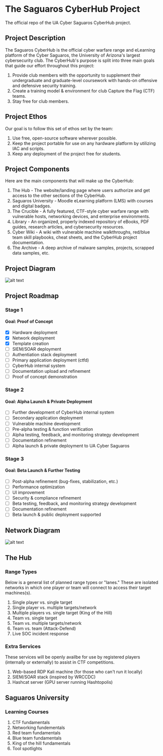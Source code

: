 # The Saguaros CyberHub Project

The official repo of the UA Cyber Saguaros CyberHub project.

## Project Description

The Saguaros CyberHub is the official cyber warfare range and eLearning platform of the Cyber Saguaros, the University of Arizona's largest cybersecurity club. The CyberHub's purpose is split into three main goals that guide our effort throughout this project:
1. Provide club members with the opportunity to supplement their undergraduate and graduate-level coursework with hands-on offensive and defensive security training.
2. Create a training model & environment for club Capture the Flag (CTF) teams.
3. Stay free for club members.

## Project Ethos

Our goal is to follow this set of ethos set by the team:
1. Use free, open-source software wherever possible.
2. Keep the project portable for use on any hardware platform by utilizing IAC and scripts.
3. Keep any deployment of the project free for students.

## Project Components

Here are the main components that will make up the CyberHub:
1. The Hub - The website/landing page where users authorize and get access to the other sections of the CyberHub.
2. Saguaros University - Moodle eLearning platform (LMS) with courses and digital badges.
3. The Crucible - A fully featured, CTF-style cyber warfare range with vulnerable hosts, networking devices, and enterprise environments. 
4. Library - An organized, properly indexed repository of eBooks, PDF guides, research articles, and cybersecurity resources.
5. Cyber Wiki - A wiki with vulnerable machine walkthroughs, red/blue team skill playbooks, cheat sheets, and the CyberHub project documentation.
6. The Archive - A deep archive of malware samples, projects, scrapped data samples, etc.

## Project Diagram

![alt text](https://github.com/echumley/CyberHub-Project/blob/15e9d9d7a948f42f647a059a963ff6719399bc96/CyberHub.png)

## Project Roadmap

### Stage 1

#### Goal: Proof of Concept
- [x] Hardware deployment
- [x] Network deployment
- [x] Template creation
- [ ] SIEM/SOAR deployment
- [ ] Authentiation stack deployment
- [ ] Primary application deployment (ctfd)
- [ ] CyberHub internal system
- [ ] Documentation upload and refinement
- [ ] Proof of concept demonstration

### Stage 2

#### Goal: Alpha Launch & Private Deployment

- [ ] Further development of CyberHub internal system
- [ ] Secondary application deployment
- [ ] Vulnerable machine development
- [ ] Pre-alpha testing & function verification
- [ ] Alpha testing, feedback, and monitoring strategy development
- [ ] Documentation refinement
- [ ] Alpha launch & private deployment to UA Cyber Saguaros

### Stage 3

#### Goal: Beta Launch & Further Testing

- [ ] Post-alpha refinement (bug-fixes, stabilization, etc.)
- [ ] Performance optimization
- [ ] UI improvement
- [ ] Security & compliance refinement
- [ ] Beta testing, feedback, and monitoring strategy development
- [ ] Documentation refinement
- [ ] Beta launch & public deployment supported

## Network Diagram

![alt text](https://github.com/echumley/Saguaros-CyberHub/blob/main/CyberHub%20Traffick%20v1.1.png)

## The Hub

### Range Types

Below is a general list of planned range types or "lanes." These are isolated networks in which one player or team will connect to access their target machines(s).

1. Single player vs. single target
2. Single player vs. multiple targets/network
3. Multiple players vs. single target (King of the Hill)
4. Team vs. single target
5. Team vs. multiple targets/network
6. Team vs. team (Attack-Defend)
7. Live SOC incident response

### Extra Services

These services will be openly availbe for use by registered players (internally or externally) to assist in CTF competitions.

1. Web-based RDP Kali machine (for those who can't run it locally)
2. SIEM/SOAR stack (inspired by WRCCDC)
3. Hashcat server (GPU server running Hashtopolis)

## Saguaros University

### Learning Courses

1. CTF fundamentals
2. Networking fundementals
3. Red team fundamentals
4. Blue team fundamentals
5. King of the hill fundamentals
6. Tool spotlights
